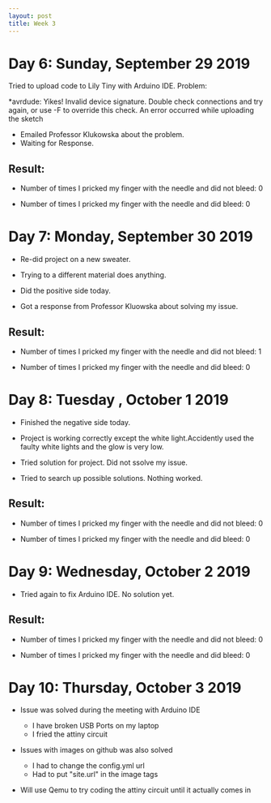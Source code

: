 ```yaml
---
layout: post
title: Week 3
---
```


# Day 6: Sunday, September 29 2019
 Tried to upload code to Lily Tiny with Arduino IDE.
 Problem:

 *avrdude: Yikes!  Invalid device signature. Double check connections and try again, or use -F to override this check. An error occurred while uploading the sketch


 * Emailed Professor Klukowska about the problem.
 * Waiting for Response.


## Result:
* Number of times I pricked my finger with the needle and did not bleed: 0

* Number of times I pricked my finger with the needle and did bleed: 0


# Day 7: Monday, September 30 2019

 * Re-did project on a new sweater. 
 * Trying to a different material does anything.

 * Did the positive side today. 
 * Got a response from Professor Kluowska about solving my issue. 

## Result:
* Number of times I pricked my finger with the needle and did not bleed: 1

* Number of times I pricked my finger with the needle and did bleed: 0



# Day 8: Tuesday , October 1 2019

 * Finished the negative side today.
 * Project is working correctly except the white light.Accidently used the faulty white lights and the glow is very low. 

 * Tried solution for project. Did not ssolve my issue. 
 * Tried to search up possible solutions. Nothing worked.

## Result:
* Number of times I pricked my finger with the needle and did not bleed: 0

* Number of times I pricked my finger with the needle and did bleed: 0


# Day 9: Wednesday, October 2 2019
* Tried again to fix Arduino IDE. No solution yet. 


## Result:

* Number of times I pricked my finger with the needle and did not bleed: 0

* Number of times I pricked my finger with the needle and did bleed: 0

# Day 10: Thursday, October 3 2019
* Issue was solved during the meeting with Arduino IDE
	* I have broken USB Ports on my laptop
	* I fried the attiny circuit
* Issues with images on github was also solved
	* I had to change the config.yml url
	* Had to put "site.url" in the image tags

* Will use Qemu to try coding the attiny circuit until it  actually comes in


